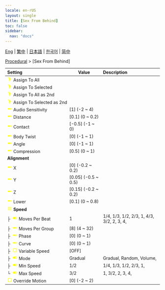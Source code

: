 ```yaml
---
locale: en-rUS
layout: single
title: [Sex From Behind]
toc: false
sidebar:
  nav: "docs"
---
```

[Eng](/dancexr/menu/2025.4/motion/sex_from_behind) | [繁中](/tw/dancexr/menu/2025.4/motion/sex_from_behind) | [日本語](/jp/dancexr/menu/2025.4/motion/sex_from_behind) | [한국어](/kr/dancexr/menu/2025.4/motion/sex_from_behind) | [简中](/zh/dancexr/menu/2025.4/motion/sex_from_behind)

[Procedural](../menu#Procedural) > [Sex From Behind]



| Setting | Value | Description |
| :--- | --- | :--- |
|<nobr> ![motion icon](/images/icon/ic_motion.png)  Assign To All</nobr>|| 
|<nobr> ![motion icon](/images/icon/ic_motion.png)  Assign To Selected</nobr>|| 
|<nobr> ![motion icon](/images/icon/ic_motion.png)  Assign To All as 2nd</nobr>|| 
|<nobr> ![motion icon](/images/icon/ic_motion.png)  Assign To Selected as 2nd</nobr>|| 
|<nobr> ![slider icon](/images/icon/ic_slider.png)  Audio Sensitivity</nobr>| [1] (-2 ~ 4) | 
|<nobr> ![slider icon](/images/icon/ic_slider.png)  Distance</nobr>| [0.1] (0 ~ 0.2) | 
|<nobr> ![slider icon](/images/icon/ic_slider.png)  Contact</nobr>| [-0.5] (-1 ~ 0) | 
|<nobr> ![slider icon](/images/icon/ic_slider.png)  Body Twist</nobr>| [0] (-1 ~ 1) | 
|<nobr> ![slider icon](/images/icon/ic_slider.png)  Angle</nobr>| [0] (-1 ~ 1) | 
|<nobr> ![slider icon](/images/icon/ic_slider.png)  Compression</nobr>| [0.5] (0 ~ 1) | 
|<nobr> <b>Alignment</b></nobr>|| 
|<nobr> ![slider icon](/images/icon/ic_slider.png)  X</nobr>| [0] (-0.2 ~ 0.2) | 
|<nobr> ![slider icon](/images/icon/ic_slider.png)  Y</nobr>| [0.05] (-0.5 ~ 0.5) | 
|<nobr> ![slider icon](/images/icon/ic_slider.png)  Z</nobr>| [0.15] (-0.2 ~ 0.2) | 
|<nobr> ![slider icon](/images/icon/ic_slider.png)  Lower</nobr>| [0.1] (0 ~ 0.8) | 
|<nobr> ![tune icon](/images/icon/ic_tune.png)  <b>Speed</b></nobr>| | 
|<nobr>├&nbsp; ![toggle_on icon](/images/icon/ic_toggle_on.png)  Moves Per Beat</nobr>| 1 | 1/4, 1/3, 1/2, 2/3, 1, 4/3, 3/2, 2, 3, 4, 
|<nobr>├&nbsp; ![slider icon](/images/icon/ic_slider.png)  Moves Per Group</nobr>| [8] (4 ~ 32) | 
|<nobr>├&nbsp; ![slider icon](/images/icon/ic_slider.png)  Phase</nobr>| [0] (0 ~ 1) | 
|<nobr>├&nbsp; ![slider icon](/images/icon/ic_slider.png)  Curve</nobr>| [0] (0 ~ 1) | 
|<nobr>├&nbsp; ![check_off icon](/images/icon/ic_check_off.png)  Variable Speed</nobr>| [OFF] | 
|<nobr>├&nbsp; ![toggle_on icon](/images/icon/ic_toggle_on.png)  Mode</nobr>| Gradual | Gradual, Random, Volume, 
|<nobr>├&nbsp; ![toggle_on icon](/images/icon/ic_toggle_on.png)  Min Speed</nobr>| 1/2 | 1/4, 1/3, 1/2, 2/3, 1, 
|<nobr>└&nbsp; ![toggle_on icon](/images/icon/ic_toggle_on.png)  Max Speed</nobr>| 3/2 | 1, 3/2, 2, 3, 4, 
|<nobr> ![check_off icon](/images/icon/ic_check_off.png)  Override Motion</nobr>| [0] (-2 ~ 2) | 
